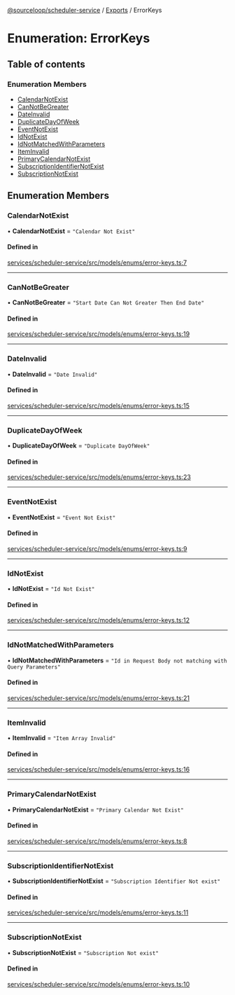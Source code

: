 [@sourceloop/scheduler-service](../README.md) / [Exports](../modules.md) / ErrorKeys

# Enumeration: ErrorKeys

## Table of contents

### Enumeration Members

- [CalendarNotExist](ErrorKeys.md#calendarnotexist)
- [CanNotBeGreater](ErrorKeys.md#cannotbegreater)
- [DateInvalid](ErrorKeys.md#dateinvalid)
- [DuplicateDayOfWeek](ErrorKeys.md#duplicatedayofweek)
- [EventNotExist](ErrorKeys.md#eventnotexist)
- [IdNotExist](ErrorKeys.md#idnotexist)
- [IdNotMatchedWithParameters](ErrorKeys.md#idnotmatchedwithparameters)
- [ItemInvalid](ErrorKeys.md#iteminvalid)
- [PrimaryCalendarNotExist](ErrorKeys.md#primarycalendarnotexist)
- [SubscriptionIdentifierNotExist](ErrorKeys.md#subscriptionidentifiernotexist)
- [SubscriptionNotExist](ErrorKeys.md#subscriptionnotexist)

## Enumeration Members

### CalendarNotExist

• **CalendarNotExist** = ``"Calendar Not Exist"``

#### Defined in

[services/scheduler-service/src/models/enums/error-keys.ts:7](https://github.com/sourcefuse/loopback4-microservice-catalog/blob/00e854d46/services/scheduler-service/src/models/enums/error-keys.ts#L7)

___

### CanNotBeGreater

• **CanNotBeGreater** = ``"Start Date Can Not Greater Then End Date"``

#### Defined in

[services/scheduler-service/src/models/enums/error-keys.ts:19](https://github.com/sourcefuse/loopback4-microservice-catalog/blob/00e854d46/services/scheduler-service/src/models/enums/error-keys.ts#L19)

___

### DateInvalid

• **DateInvalid** = ``"Date Invalid"``

#### Defined in

[services/scheduler-service/src/models/enums/error-keys.ts:15](https://github.com/sourcefuse/loopback4-microservice-catalog/blob/00e854d46/services/scheduler-service/src/models/enums/error-keys.ts#L15)

___

### DuplicateDayOfWeek

• **DuplicateDayOfWeek** = ``"Duplicate DayOfWeek"``

#### Defined in

[services/scheduler-service/src/models/enums/error-keys.ts:23](https://github.com/sourcefuse/loopback4-microservice-catalog/blob/00e854d46/services/scheduler-service/src/models/enums/error-keys.ts#L23)

___

### EventNotExist

• **EventNotExist** = ``"Event Not Exist"``

#### Defined in

[services/scheduler-service/src/models/enums/error-keys.ts:9](https://github.com/sourcefuse/loopback4-microservice-catalog/blob/00e854d46/services/scheduler-service/src/models/enums/error-keys.ts#L9)

___

### IdNotExist

• **IdNotExist** = ``"Id Not Exist"``

#### Defined in

[services/scheduler-service/src/models/enums/error-keys.ts:12](https://github.com/sourcefuse/loopback4-microservice-catalog/blob/00e854d46/services/scheduler-service/src/models/enums/error-keys.ts#L12)

___

### IdNotMatchedWithParameters

• **IdNotMatchedWithParameters** = ``"Id in Request Body not matching with Query Parameters"``

#### Defined in

[services/scheduler-service/src/models/enums/error-keys.ts:21](https://github.com/sourcefuse/loopback4-microservice-catalog/blob/00e854d46/services/scheduler-service/src/models/enums/error-keys.ts#L21)

___

### ItemInvalid

• **ItemInvalid** = ``"Item Array Invalid"``

#### Defined in

[services/scheduler-service/src/models/enums/error-keys.ts:16](https://github.com/sourcefuse/loopback4-microservice-catalog/blob/00e854d46/services/scheduler-service/src/models/enums/error-keys.ts#L16)

___

### PrimaryCalendarNotExist

• **PrimaryCalendarNotExist** = ``"Primary Calendar Not Exist"``

#### Defined in

[services/scheduler-service/src/models/enums/error-keys.ts:8](https://github.com/sourcefuse/loopback4-microservice-catalog/blob/00e854d46/services/scheduler-service/src/models/enums/error-keys.ts#L8)

___

### SubscriptionIdentifierNotExist

• **SubscriptionIdentifierNotExist** = ``"Subscription Identifier Not exist"``

#### Defined in

[services/scheduler-service/src/models/enums/error-keys.ts:11](https://github.com/sourcefuse/loopback4-microservice-catalog/blob/00e854d46/services/scheduler-service/src/models/enums/error-keys.ts#L11)

___

### SubscriptionNotExist

• **SubscriptionNotExist** = ``"Subscription Not exist"``

#### Defined in

[services/scheduler-service/src/models/enums/error-keys.ts:10](https://github.com/sourcefuse/loopback4-microservice-catalog/blob/00e854d46/services/scheduler-service/src/models/enums/error-keys.ts#L10)
